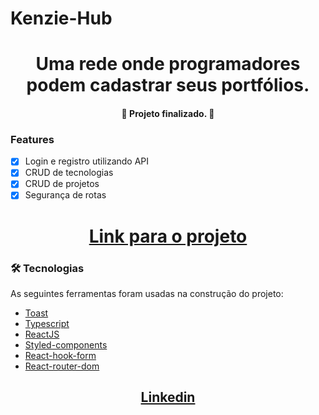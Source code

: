 # Kenzie-Hub

<h1 align="center">Uma rede onde programadores podem cadastrar seus portfólios.</h1>

<h4 align="center"> 
	🚀 Projeto finalizado. 🚀
</h4>

### Features

- [x] Login e registro utilizando API
- [x] CRUD de tecnologias
- [x] CRUD de projetos
- [x] Segurança de rotas

<h1 align="center">
  <a href="https://kenzie-hub-sooty.vercel.app/">Link para o projeto</a>
</h1>

### 🛠 Tecnologias

As seguintes ferramentas foram usadas na construção do projeto:

- [Toast](https://react-hot-toast.com/)
- [Typescript](https://www.typescriptlang.org/pt/docs/)
- [ReactJS](https://pt-br.reactjs.org/)
- [Styled-components](https://styled-components.com/docs/basics)
- [React-hook-form](https://react-hook-form.com/ts/)
- [React-router-dom](https://reactrouter.com/web/guides/quick-start)

<h2 align="center"><a href="https://www.linkedin.com/in/phmc99/">Linkedin</a></h2>
